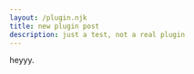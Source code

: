 ```yaml
---
layout: /plugin.njk
title: new plugin post
description: just a test, not a real plugin
---
```

heyyy.